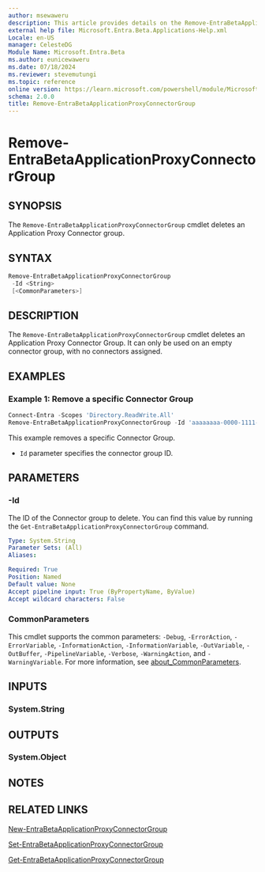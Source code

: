 ```yaml
---
author: msewaweru
description: This article provides details on the Remove-EntraBetaApplicationProxyConnectorGroup command.
external help file: Microsoft.Entra.Beta.Applications-Help.xml
Locale: en-US
manager: CelesteDG
Module Name: Microsoft.Entra.Beta
ms.author: eunicewaweru
ms.date: 07/18/2024
ms.reviewer: stevemutungi
ms.topic: reference
online version: https://learn.microsoft.com/powershell/module/Microsoft.Entra.Beta/Remove-EntraBetaApplicationProxyConnectorGroup
schema: 2.0.0
title: Remove-EntraBetaApplicationProxyConnectorGroup
---
```


# Remove-EntraBetaApplicationProxyConnectorGroup

## SYNOPSIS

The `Remove-EntraBetaApplicationProxyConnectorGroup` cmdlet deletes an Application Proxy Connector group.

## SYNTAX

```powershell
Remove-EntraBetaApplicationProxyConnectorGroup
 -Id <String>
 [<CommonParameters>]
```

## DESCRIPTION

The `Remove-EntraBetaApplicationProxyConnectorGroup` cmdlet deletes an Application Proxy Connector Group.
It can only be used on an empty connector group, with no connectors assigned.

## EXAMPLES

### Example 1: Remove a specific Connector Group

```powershell
Connect-Entra -Scopes 'Directory.ReadWrite.All'
Remove-EntraBetaApplicationProxyConnectorGroup -Id 'aaaaaaaa-0000-1111-2222-bbbbbbbbbbbb'
```

This example removes a specific Connector Group.

- `Id` parameter specifies the connector group ID.

## PARAMETERS

### -Id

The ID of the Connector group to delete.
You can find this value by running the `Get-EntraBetaApplicationProxyConnectorGroup` command.

```yaml
Type: System.String
Parameter Sets: (All)
Aliases:

Required: True
Position: Named
Default value: None
Accept pipeline input: True (ByPropertyName, ByValue)
Accept wildcard characters: False
```

### CommonParameters

This cmdlet supports the common parameters: `-Debug`, `-ErrorAction`, `-ErrorVariable`, `-InformationAction`, `-InformationVariable`, `-OutVariable`, `-OutBuffer`, `-PipelineVariable`, `-Verbose`, `-WarningAction`, and `-WarningVariable`. For more information, see [about_CommonParameters](https://go.microsoft.com/fwlink/?LinkID=113216).

## INPUTS

### System.String

## OUTPUTS

### System.Object

## NOTES

## RELATED LINKS

[New-EntraBetaApplicationProxyConnectorGroup](New-EntraBetaApplicationProxyConnectorGroup.md)

[Set-EntraBetaApplicationProxyConnectorGroup](Set-EntraBetaApplicationProxyConnectorGroup.md)

[Get-EntraBetaApplicationProxyConnectorGroup](Get-EntraBetaApplicationProxyConnectorGroup.md)
